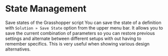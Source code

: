# State Management


Save states of the Grasshopper script
You can save the state of a definition with `Solution » Save State` option from the upper menu bar. It allows you to save the current combination of parameters so you can restore previous settings and alternate between different setups with out having to remember specifics. This is very useful when showing various design alternatives.